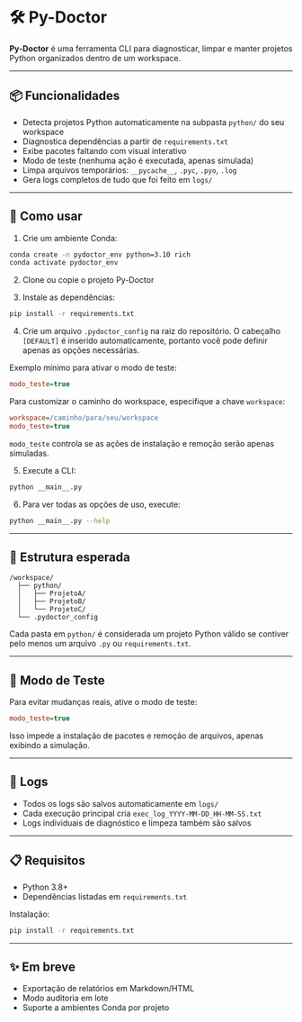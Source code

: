 # 🛠 Py-Doctor

**Py-Doctor** é uma ferramenta CLI para diagnosticar, limpar e manter projetos Python organizados dentro de um workspace.

---

## 📦 Funcionalidades

- Detecta projetos Python automaticamente na subpasta `python/` do seu workspace
- Diagnostica dependências a partir de `requirements.txt`
- Exibe pacotes faltando com visual interativo
- Modo de teste (nenhuma ação é executada, apenas simulada)
- Limpa arquivos temporários: `__pycache__`, `.pyc`, `.pyo`, `.log`
- Gera logs completos de tudo que foi feito em `logs/`

---

## 🚀 Como usar

1. Crie um ambiente Conda:

```bash
conda create -n pydoctor_env python=3.10 rich
conda activate pydoctor_env
```

2. Clone ou copie o projeto Py-Doctor

3. Instale as dependências:

```bash
pip install -r requirements.txt
```

4. Crie um arquivo `.pydoctor_config` na raiz do repositório. O cabeçalho
   `[DEFAULT]` é inserido automaticamente, portanto você pode definir apenas as
   opções necessárias.

Exemplo mínimo para ativar o modo de teste:

```ini
modo_teste=true
```

Para customizar o caminho do workspace, especifique a chave `workspace`:

```ini
workspace=/caminho/para/seu/workspace
modo_teste=true
```

`modo_teste` controla se as ações de instalação e remoção serão apenas
simuladas.

5. Execute a CLI:

```bash
python __main__.py
```
6. Para ver todas as opções de uso, execute:
```bash
python __main__.py --help
```

---

## 📁 Estrutura esperada

```
/workspace/
  ├── python/
  │   ├── ProjetoA/
  │   ├── ProjetoB/
  │   └── ProjetoC/
  └── .pydoctor_config
```

Cada pasta em `python/` é considerada um projeto Python válido se contiver pelo menos um arquivo `.py` ou `requirements.txt`.

---

## 🧪 Modo de Teste

Para evitar mudanças reais, ative o modo de teste:

```ini
modo_teste=true
```

Isso impede a instalação de pacotes e remoção de arquivos, apenas exibindo a simulação.

---

## 📑 Logs

- Todos os logs são salvos automaticamente em `logs/`
- Cada execução principal cria `exec_log_YYYY-MM-DD_HH-MM-SS.txt`
- Logs individuais de diagnóstico e limpeza também são salvos

---

## 📋 Requisitos

- Python 3.8+
- Dependências listadas em `requirements.txt`

Instalação:

```bash
pip install -r requirements.txt
```

---

## ✨ Em breve

- Exportação de relatórios em Markdown/HTML
- Modo auditoria em lote
- Suporte a ambientes Conda por projeto
